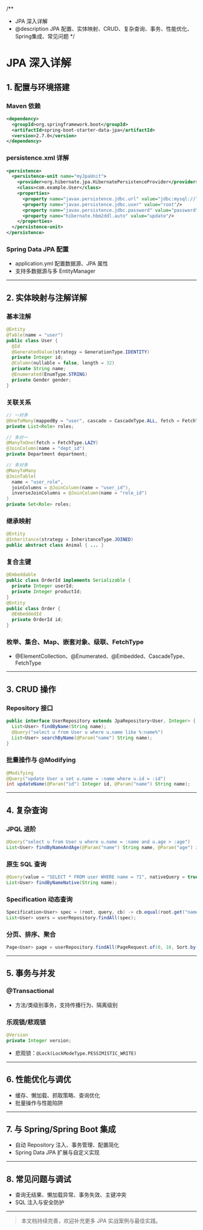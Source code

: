/**
 * JPA 深入详解
 * @description JPA 配置、实体映射、CRUD、复杂查询、事务、性能优化、Spring集成、常见问题
 */

# JPA 深入详解

## 1. 配置与环境搭建

### Maven 依赖
```xml
<dependency>
  <groupId>org.springframework.boot</groupId>
  <artifactId>spring-boot-starter-data-jpa</artifactId>
  <version>2.7.0</version>
</dependency>
```

### persistence.xml 详解
```xml
<persistence>
  <persistence-unit name="myJpaUnit">
    <provider>org.hibernate.jpa.HibernatePersistenceProvider</provider>
    <class>com.example.User</class>
    <properties>
      <property name="javax.persistence.jdbc.url" value="jdbc:mysql://localhost:3306/test"/>
      <property name="javax.persistence.jdbc.user" value="root"/>
      <property name="javax.persistence.jdbc.password" value="password"/>
      <property name="hibernate.hbm2ddl.auto" value="update"/>
    </properties>
  </persistence-unit>
</persistence>
```

### Spring Data JPA 配置
- application.yml 配置数据源、JPA 属性
- 支持多数据源与多 EntityManager

---

## 2. 实体映射与注解详解

### 基本注解
```java
@Entity
@Table(name = "user")
public class User {
  @Id
  @GeneratedValue(strategy = GenerationType.IDENTITY)
  private Integer id;
  @Column(nullable = false, length = 32)
  private String name;
  @Enumerated(EnumType.STRING)
  private Gender gender;
}
```

### 关联关系
```java
// 一对多
@OneToMany(mappedBy = "user", cascade = CascadeType.ALL, fetch = FetchType.LAZY)
private List<Role> roles;

// 多对一
@ManyToOne(fetch = FetchType.LAZY)
@JoinColumn(name = "dept_id")
private Department department;

// 多对多
@ManyToMany
@JoinTable(
  name = "user_role",
  joinColumns = @JoinColumn(name = "user_id"),
  inverseJoinColumns = @JoinColumn(name = "role_id")
)
private Set<Role> roles;
```

### 继承映射
```java
@Entity
@Inheritance(strategy = InheritanceType.JOINED)
public abstract class Animal { ... }
```

### 复合主键
```java
@Embeddable
public class OrderId implements Serializable {
  private Integer userId;
  private Integer productId;
}
@Entity
public class Order {
  @EmbeddedId
  private OrderId id;
}
```

### 枚举、集合、Map、嵌套对象、级联、FetchType
- @ElementCollection、@Enumerated、@Embedded、CascadeType、FetchType

---

## 3. CRUD 操作

### Repository 接口
```java
public interface UserRepository extends JpaRepository<User, Integer> {
  List<User> findByName(String name);
  @Query("select u from User u where u.name like %:name%")
  List<User> searchByName(@Param("name") String name);
}
```

### 批量操作与 @Modifying
```java
@Modifying
@Query("update User u set u.name = :name where u.id = :id")
int updateName(@Param("id") Integer id, @Param("name") String name);
```

---

## 4. 复杂查询

### JPQL 进阶
```java
@Query("select u from User u where u.name = :name and u.age > :age")
List<User> findByNameAndAge(@Param("name") String name, @Param("age") int age);
```

### 原生 SQL 查询
```java
@Query(value = "SELECT * FROM user WHERE name = ?1", nativeQuery = true)
List<User> findByNameNative(String name);
```

### Specification 动态查询
```java
Specification<User> spec = (root, query, cb) -> cb.equal(root.get("name"), "小胖");
List<User> users = userRepository.findAll(spec);
```

### 分页、排序、聚合
```java
Page<User> page = userRepository.findAll(PageRequest.of(0, 10, Sort.by("id").descending()));
```

---

## 5. 事务与并发

### @Transactional
- 方法/类级别事务，支持传播行为、隔离级别

### 乐观锁/悲观锁
```java
@Version
private Integer version;
```
- 悲观锁：`@Lock(LockModeType.PESSIMISTIC_WRITE)`

---

## 6. 性能优化与调优
- 缓存、懒加载、抓取策略、查询优化
- 批量操作与性能陷阱

---

## 7. 与 Spring/Spring Boot 集成
- 自动 Repository 注入、事务管理、配置简化
- Spring Data JPA 扩展与自定义实现

---

## 8. 常见问题与调试
- 查询无结果、懒加载异常、事务失效、主键冲突
- SQL 注入与安全防护

---

> 本文档持续完善，欢迎补充更多 JPA 实战案例与最佳实践。 